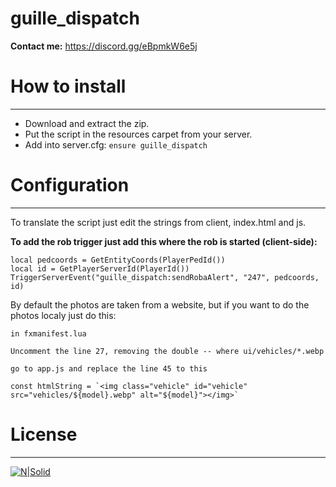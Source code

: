 # guille_dispatch

**Contact me:**
https://discord.gg/eBpmkW6e5j



# How to install
---
  - Download and extract the zip.
  - Put the script in the resources carpet from your server.
  - Add into server.cfg:  `ensure guille_dispatch`
   
  
# Configuration
---

To translate the script just edit the strings from client, index.html and js.

**To add the rob trigger just add this where the rob is started (client-side):**

```
local pedcoords = GetEntityCoords(PlayerPedId())
local id = GetPlayerServerId(PlayerId())
TriggerServerEvent("guille_dispatch:sendRobaAlert", "247", pedcoords, id)
```

By default the photos are taken from a website, but if you want to do the photos localy just do this:

`in fxmanifest.lua`

```
Uncomment the line 27, removing the double -- where ui/vehicles/*.webp
```

`go to app.js and replace the line 45 to this`
``` 
const htmlString = `<img class="vehicle" id="vehicle" src="vehicles/${model}.webp" alt="${model}"></img>`
```
# License
---
[![N|Solid](https://i.creativecommons.org/l/by-nc/4.0/88x31.png)](https://creativecommons.org/)




